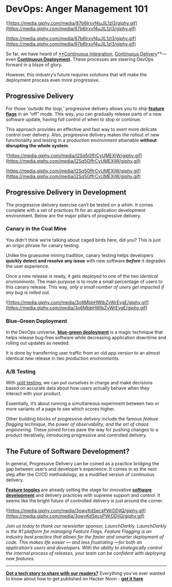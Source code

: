 # DevOps: Anger Management 101

![https://media.giphy.com/media/87b6lrxvf4uJIL1zl3/giphy.gif](https://media.giphy.com/media/87b6lrxvf4uJIL1zl3/giphy.gif)

[https://media.giphy.com/media/87b6lrxvf4uJIL1zl3/giphy.gif](https://media.giphy.com/media/87b6lrxvf4uJIL1zl3/giphy.gif)

So far, we have heard of [**Continuous Integration](https://hackernoon.com/continuous-integration-best-practices-to-follow-mf3c3v2j), [Continuous Delivery](https://hackernoon.com/the-importance-of-a-continuous-delivery-culture-6d3b3w0j)**— even **[Continuous Deployment](https://hackernoon.com/craft-culture-by-celebrating-deployments-pp153y7i).** These processes are steering DevOps forward in a blaze of glory.

However, this industry’s future requires solutions that will make the deployment process even more progressive.

## Progressive Delivery

For those ‘*outside the loop,'* progressive delivery allows you to ship [**feature flags**](https://hackernoon.com/how-to-release-your-software-without-losing-your-hair-feature-flags-technique-2b9r3y4m) in an “off” mode. This way, you can gradually release parts of a new software update, having full control of when to stop or continue.

This approach provides an effective and fast way to exert more delicate control over delivery. Also, progressive delivery makes the rollout of new functionality and testing in a production environment attainable **without disrupting the whole system**.

![https://media.giphy.com/media/l2Sq5GffrCyUMEXjW/giphy.gif](https://media.giphy.com/media/l2Sq5GffrCyUMEXjW/giphy.gif)

[https://media.giphy.com/media/l2Sq5GffrCyUMEXjW/giphy.gif](https://media.giphy.com/media/l2Sq5GffrCyUMEXjW/giphy.gif)

## Progressive Delivery in Development

The progressive delivery exercise can’t be tested on a whim. It comes complete with a set of practices fit for an application development environment. Below are the major pillars of progressive delivery.

### Canary in the Coal Mine

You didn’t think we’re talking about caged birds here, did you? This is just an origin phrase for canary testing.

Unlike the gruesome mining tradition, canary testing helps developers **quickly detect and resolve any issue** with new software ***before*** it degrades the user experience.

Once a new release is ready, it gets deployed to one of the *two identical environments*. The main purpose is to route a small percentage of users to this canary release. This way, *only a small number of users get impacted if any bug is rolled out.*

![https://media.giphy.com/media/3o6MbbHWIbZvWrEygE/giphy.gif](https://media.giphy.com/media/3o6MbbHWIbZvWrEygE/giphy.gif)

### Blue-Green Deployment

In the DevOps universe, [**blue-green deployment**](https://hackernoon.com/serverless-stack-ci-cd-blue-green-deployments-a6de63142094) is a magic technique that helps release bug-free software while decreasing application downtime and rolling out updates as needed.

It is done by transferring user traffic from an old app version to an almost identical new release in *two production environments.*

### A/B Testing

With [split testing](https://hackernoon.com/ai-as-complement-to-a-b-test-design-e8f4b5e28d92), we can put ourselves in charge and make decisions based on accurate data about how users actually behave when they interact with your product.

Essentially, it’s about running a simultaneous experiment between two or more variants of a page to see which scores higher.

Other building blocks of progressive delivery include the famous *feature flagging technique, the power of observability, and the art of chaos engineering*. These joined forces pave the way for pushing changes to a product iteratively, introducing progressive and controlled delivery.

## The Future of Software Development?

In general, Progressive Delivery can be coined as a practice bridging the gap between user’s and developer’s experience. It comes in as the next step after the CI/CD methodology, as a modified version of continuous delivery.

[**Feature toggles**](https://hackernoon.com/are-you-crazy-to-usability-test-in-production-heres-how-to-do-it-6b171283d640) are already setting the stage for innovative [**software development**](https://hackernoon.com/how-ai-powered-software-development-is-influencing-pet-tech-8s2d33bv) and delivery practices with supreme support and control. It seems like the bright future of controlled delivery is just around the corner.

![https://media.giphy.com/media/3owvKdSecsPWrDDjIQ/giphy.gif](https://media.giphy.com/media/3owvKdSecsPWrDDjIQ/giphy.gif)

*Join us today to thank our newsletter sponsor, LaunchDarkly. LaunchDarkly is the #1 platform for managing Feature Flags. Feature Flagging is an industry best practice that allows for the faster and smarter deployment of code. This makes life easier — and less frustrating —for both an application’s users and developers. With the ability to strategically control the internal process of releases, your team can be confident with deploying new features.*

***

**[Got a tech story to share with our readers?](https://hackernoon.com/signup)** Everything you've ever wanted to know about how to get published on Hacker Noon - **[get it here](https://www.publish.hackernoon.com/)**
